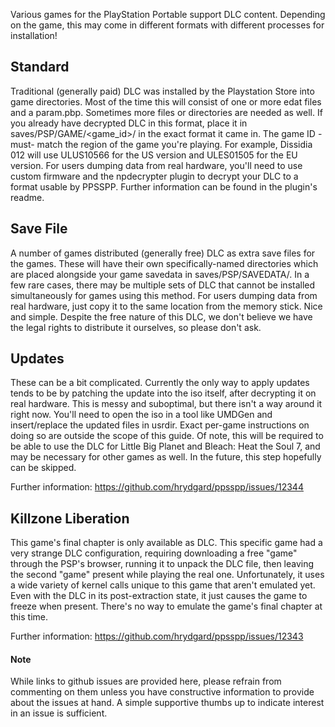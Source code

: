 Various games for the PlayStation Portable support DLC content. Depending on the game, this may come in different formats with different processes for installation!

## Standard
Traditional (generally paid) DLC was installed by the Playstation Store into game directories. Most of the time this will consist of one or more edat files and a param.pbp. Sometimes more files or directories are needed as well. If you already have decrypted DLC in this format, place it in saves/PSP/GAME/<game_id\>/ in the exact format it came in. The game ID -must- match the region of the game you're playing. For example, Dissidia 012 will use ULUS10566 for the US version and ULES01505 for the EU version. For users dumping data from real hardware, you'll need to use custom firmware and the npdecrypter plugin to decrypt your DLC to a format usable by PPSSPP. Further information can be found in the plugin's readme.

## Save File
A number of games distributed (generally free) DLC as extra save files for the games. These will have their own specifically-named directories which are placed alongside your game savedata in saves/PSP/SAVEDATA/. In a few rare cases, there may be multiple sets of DLC that cannot be installed simultaneously for games using this method. For users dumping data from real hardware, just copy it to the same location from the memory stick. Nice and simple. Despite the free nature of this DLC, we don't believe we have the legal rights to distribute it ourselves, so please don't ask.

## Updates
These can be a bit complicated. Currently the only way to apply updates tends to be by patching the update into the iso itself, after decrypting it on real hardware. This is messy and suboptimal, but there isn't a way around it right now. You'll need to open the iso in a tool like UMDGen and insert/replace the updated files in usrdir. Exact per-game instructions on doing so are outside the scope of this guide. Of note, this will be required to be able to use the DLC for Little Big Planet and Bleach: Heat the Soul 7, and may be necessary for other games as well. In the future, this step hopefully can be skipped.

Further information: https://github.com/hrydgard/ppsspp/issues/12344

## Killzone Liberation
This game's final chapter is only available as DLC. This specific game had a very strange DLC configuration, requiring downloading a free "game" through the PSP's browser, running it to unpack the DLC file, then leaving the second "game" present while playing the real one. Unfortunately, it uses a wide variety of kernel calls unique to this game that aren't emulated yet. Even with the DLC in its post-extraction state, it just causes the game to freeze when present. There's no way to emulate the game's final chapter at this time.

Further information: https://github.com/hrydgard/ppsspp/issues/12343

#### Note
While links to github issues are provided here, please refrain from commenting on them unless you have constructive information to provide about the issues at hand. A simple supportive thumbs up to indicate interest in an issue is sufficient.
